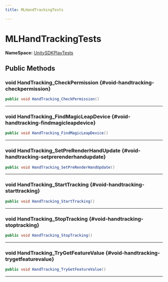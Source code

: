```yaml
---
title: MLHandTrackingTests

---
```


# MLHandTrackingTests



**NameSpace:** 
[UnitySDKPlayTests](/versioned_docs/version-14-Jun-2023/unity-api/api/UnitySDKPlayTests/UnitySDKPlayTests.md) 








## Public Methods

### void HandTracking_CheckPermission {#void-handtracking-checkpermission}

```csharp
public void HandTracking_CheckPermission()
```






-----------

### void HandTracking_FindMagicLeapDevice {#void-handtracking-findmagicleapdevice}

```csharp
public void HandTracking_FindMagicLeapDevice()
```






-----------

### void HandTracking_SetPreRenderHandUpdate {#void-handtracking-setprerenderhandupdate}

```csharp
public void HandTracking_SetPreRenderHandUpdate()
```






-----------

### void HandTracking_StartTracking {#void-handtracking-starttracking}

```csharp
public void HandTracking_StartTracking()
```






-----------

### void HandTracking_StopTracking {#void-handtracking-stoptracking}

```csharp
public void HandTracking_StopTracking()
```






-----------

### void HandTracking_TryGetFeatureValue {#void-handtracking-trygetfeaturevalue}

```csharp
public void HandTracking_TryGetFeatureValue()
```






-----------


